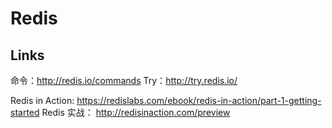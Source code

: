 # Redis

## Links

命令：http://redis.io/commands
Try：http://try.redis.io/

Redis in Action: https://redislabs.com/ebook/redis-in-action/part-1-getting-started
Redis 实战： http://redisinaction.com/preview

